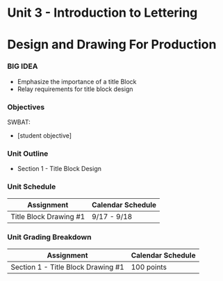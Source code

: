 # Unit 3 - Introduction to Lettering

# Design and Drawing For Production

### BIG IDEA

- Emphasize the importance of a title Block
- Relay requirements for title block design

### Objectives

SWBAT:

- [student objective]

### Unit Outline

- Section 1 - Title Block Design

### Unit Schedule

| Assignment  | Calendar Schedule |
| ------------- | ------------- |
| Title Block Drawing #1  | 9/17 - 9/18   |

### Unit Grading Breakdown

| Assignment  | Calendar Schedule |
| ------------- | ------------- |
| Section 1 - Title Block Drawing #1  | 100 points   |
